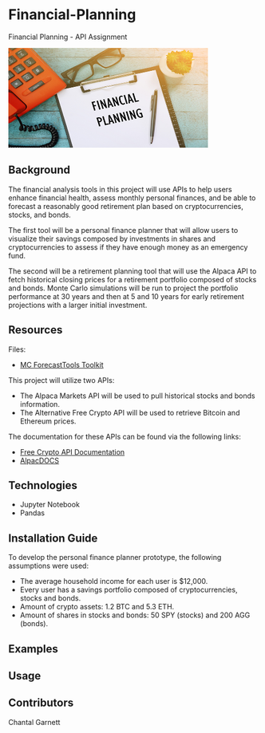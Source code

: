 # Financial-Planning
Financial Planning - API Assignment

<img src="https://github.com/ChantalAG/Financial-Planning/blob/main/Financial-Planning.jpg" width="400" height="200">

## Background

The financial analysis tools in this project will use APIs to help users enhance financial health, assess monthly personal finances, and be able to forecast a reasonably good retirement plan based on cryptocurrencies, stocks, and bonds.

The first tool will be a personal finance planner that will allow users to visualize their savings composed by investments in shares and cryptocurrencies to assess if they have enough money  as an emergency fund.

The second will be a retirement planning tool that will use the Alpaca API to fetch historical closing prices for a retirement portfolio composed of stocks and bonds. Monte Carlo simulations will be run to project the portfolio performance at 30 years and then at 5 and 10 years for early retirement projections with a larger initial investment. 

## Resources
Files:
* [MC ForecastTools Toolkit](https://github.com/ChantalAG/Financial-Planning/blob/main/MCForecastTools.py)

This project will utilize two APIs:
* The Alpaca Markets API will be used to pull historical stocks and bonds information.
* The Alternative Free Crypto API will be used to retrieve Bitcoin and Ethereum prices.

The documentation for these APIs can be found via the following links:
* [Free Crypto API Documentation](https://alternative.me/crypto/api/)
* [AlpacDOCS](https://alpaca.markets/docs/)

## Technologies
* Jupyter Notebook
* Pandas

## Installation Guide
To develop the personal finance planner prototype, the following assumptions were used:
* The average household income for each user is $12,000.
* Every user has a savings portfolio composed of cryptocurrencies, stocks and bonds.
* Amount of crypto assets: 1.2 BTC and 5.3 ETH.
* Amount of shares in stocks and bonds: 50 SPY (stocks) and 200 AGG (bonds).

## Examples

## Usage

## Contributors
Chantal Garnett 
